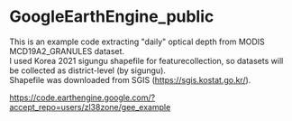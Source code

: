 # GoogleEarthEngine_public

This is an example code extracting "daily" optical depth from MODIS MCD19A2_GRANULES dataset.<br>
I used Korea 2021 sigungu shapefile for featurecollection, so datasets will be collected as district-level (by sigungu).<br>
Shapefile was downloaded from SGIS (https://sgis.kostat.go.kr/). <br>

https://code.earthengine.google.com/?accept_repo=users/zl38zone/gee_example

